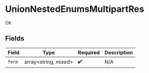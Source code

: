 # UnionNestedEnumsMultipartRes

OK


## Fields

| Field                  | Type                   | Required               | Description            |
| ---------------------- | ---------------------- | ---------------------- | ---------------------- |
| `form`                 | array<string, *mixed*> | :heavy_check_mark:     | N/A                    |